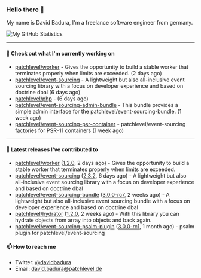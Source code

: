 ### Hello there 👋

My name is David Badura, I'm a freelance software engineer from germany.

![My GitHub Statistics](https://github-readme-stats.vercel.app/api?username=DavidBadura&show_icons=true&count_private=true&hide_title=true)

---

#### 👷 Check out what I'm currently working on

- [patchlevel/worker](https://github.com/patchlevel/worker) - Gives the opportunity to build a stable worker that terminates properly when limits are exceeded. (2 days ago)
- [patchlevel/event-sourcing](https://github.com/patchlevel/event-sourcing) - A lightweight but also all-inclusive event sourcing library with a focus on developer experience and based on doctrine dbal (6 days ago)
- [patchlevel/php](https://github.com/patchlevel/php) -  (6 days ago)
- [patchlevel/event-sourcing-admin-bundle](https://github.com/patchlevel/event-sourcing-admin-bundle) - This bundle provides a simple admin interface for the patchlevel/event-sourcing-bundle. (1 week ago)
- [patchlevel/event-sourcing-psr-container](https://github.com/patchlevel/event-sourcing-psr-container) - patchlevel/event-sourcing factories for PSR-11 containers (1 week ago)

---

#### 🔭 Latest releases I've contributed to

- [patchlevel/worker](https://github.com/patchlevel/worker) ([1.2.0](https://github.com/patchlevel/worker/releases/tag/1.2.0), 2 days ago) - Gives the opportunity to build a stable worker that terminates properly when limits are exceeded.
- [patchlevel/event-sourcing](https://github.com/patchlevel/event-sourcing) ([2.3.2](https://github.com/patchlevel/event-sourcing/releases/tag/2.3.2), 6 days ago) - A lightweight but also all-inclusive event sourcing library with a focus on developer experience and based on doctrine dbal
- [patchlevel/event-sourcing-bundle](https://github.com/patchlevel/event-sourcing-bundle) ([3.0.0-rc7](https://github.com/patchlevel/event-sourcing-bundle/releases/tag/3.0.0-rc7), 2 weeks ago) - A lightweight but also all-inclusive event sourcing bundle with a focus on developer experience and based on doctrine dbal
- [patchlevel/hydrator](https://github.com/patchlevel/hydrator) ([1.2.0](https://github.com/patchlevel/hydrator/releases/tag/1.2.0), 2 weeks ago) - With this library you can hydrate objects from array into objects and back again. 
- [patchlevel/event-sourcing-psalm-plugin](https://github.com/patchlevel/event-sourcing-psalm-plugin) ([3.0.0-rc1](https://github.com/patchlevel/event-sourcing-psalm-plugin/releases/tag/3.0.0-rc1), 1 month ago) - psalm plugin for patchlevel/event-sourcing

#### 📫 How to reach me

- Twitter: [@davidbadura](https://twitter.com/davidbadura)
- Email: [david.badura@patchlevel.de](mailto:david.badura@patchlevel.de)